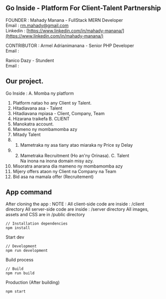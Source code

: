 ## Go Inside - Platform For Client-Talent Partnership

FOUNDER : Mahady Manana - FullStack MERN Developer<br/>
Email : rm.mahady@gmail.com <br/>
Linkedin : [https://www.linkedin.com/in/mahady-manana/](https://www.linkedin.com/in/mahady-manana/)<br/>

CONTRIBUTOR :
Armel Adrianimanana - Senior PHP Developer<br/> 
Email : 

Ranico Dazy - Stundent<br/>
Email :

## Our project.

Go Inside :
A. Momba ny platform<br/>
1. Platform natao ho any Client sy Talent.
2. Hitadiavana asa - Talent
3. Hitadiavana mpiasa - Client, Company, Team
4. Hizarana traikefa
B. CLIENT
1. Manokatra account.
2. Mameno ny mombamomba azy
3. Mitady Talent
3. 1. Mametraka ny asa tiany atao miaraka ny Price sy Delay
3. 2. Mametraka Recruitment (Ho an'ny Orinasa).
C. Talent<br/>
Na inona na inona domain misy azy.
1. Misoratra anarana dia mameno ny mombamomba azy
2. Mijery offers ataon ny Client na Company na Team
3. Bid asa na mamala offer (Recruitement)

## App command
After cloning the app :
NOTE : 
All client-side code are inside : /client directory
All server-side code are inside : /server directory
All images, assets and CSS are in /public directory

```
// Installation dependencies
npm install
```
Start dev
```
// Development
npm run development
```
Build process
```
// Build
npm run build
```
Production (After building)
```
npm start
```



